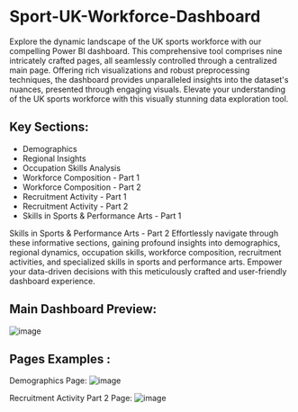 # Sport-UK-Workforce-Dashboard

Explore the dynamic landscape of the UK sports workforce with our compelling Power BI dashboard. This comprehensive tool comprises nine intricately crafted pages, all seamlessly controlled through a centralized main page. Offering rich visualizations and robust preprocessing techniques, the dashboard provides unparalleled insights into the dataset's nuances, presented through engaging visuals. Elevate your understanding of the UK sports workforce with this visually stunning data exploration tool.

## Key Sections:
- Demographics
- Regional Insights
- Occupation Skills Analysis
- Workforce Composition - Part 1
- Workforce Composition - Part 2
- Recruitment Activity - Part 1
- Recruitment Activity - Part 2
- Skills in Sports & Performance Arts - Part 1

Skills in Sports & Performance Arts - Part 2
Effortlessly navigate through these informative sections, gaining profound insights into demographics, regional dynamics, occupation skills, workforce composition, recruitment activities, and specialized skills in sports and performance arts. Empower your data-driven decisions with this meticulously crafted and user-friendly dashboard experience.

## Main Dashboard Preview:

![image](https://github.com/zeidzen/Sport-UK-Workforce-Dashboard/assets/36964163/6c0fe121-a243-4972-9a42-15584708a4e7)


## Pages Examples :

Demographics Page:
![image](https://github.com/zeidzen/Sport-UK-Workforce-Dashboard/assets/36964163/b81a0bc8-d60d-4ceb-9fe0-03eb6f41166f)

Recruitment Activity Part 2 Page:
![image](https://github.com/zeidzen/Sport-UK-Workforce-Dashboard/assets/36964163/29b7b47d-9ab7-404f-9cd8-606cbeee1919)


